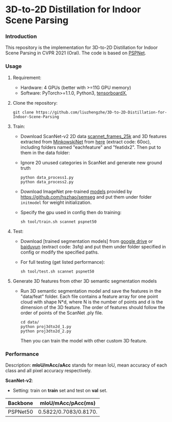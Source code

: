 # 3D-to-2D Distillation for Indoor Scene Parsing

### Introduction

This repository is the implementation for 3D-to-2D Distillation for Indoor Scene Parsing in CVPR 2021 (Oral). The code is based on [PSPNet](https://github.com/hszhao/semseg ).

### Usage

1. Requirement:

   - Hardware: 4 GPUs (better with >=11G GPU memory)
   - Software: PyTorch>=1.1.0, Python3, [tensorboardX](https://github.com/lanpa/tensorboardX), 

2. Clone the repository:

   ```shell
   git clone https://github.com/liuzhengzhe/3D-to-2D-Distillation-for-Indoor-Scene-Parsing
   ```

4. Train:

   - Download ScanNet-v2 2D data [scannet_frames_25k](http://www.scan-net.org/) and 3D features extracted from [MinkowskiNet](https://github.com/chrischoy/SpatioTemporalSegmentation) from [here](https://pan.baidu.com/s/1FQMMZaXl7pFCR9DEAhdPaw) (extract code: 60oc), including folders named  "eachfeature" and "featidx2". Then put to them in the data folder:

   - Ignore 20 unused categories in ScanNet and generate new ground truth
     ```shell
	 python data_process1.py
	 python data_process2.py
	 ```

   - Download ImageNet pre-trained [models]((https://drive.google.com/open?id=15wx9vOM0euyizq-M1uINgN0_wjVRf9J3)) provided by https://github.com/hszhao/semseg and put them under folder `initmodel` for weight initialization. 
   
   - Specify the gpu used in config then do training:

     ```shell
     sh tool/train.sh scannet pspnet50
     ```

5. Test:

   - Download [trained segmentation models] from [google drive](https://drive.google.com/file/d/1Np9LcY701P4d0iP4t61EsEvap0-sCmZx/view?usp=sharing) or [baiduyun](https://pan.baidu.com/s/14ap6iZ7A-3F_nQRjqaY0hA) (extract code: 3sfq) and put them under folder specified in config or modify the specified paths.

   - For full testing (get listed performance):

     ```shell
     sh tool/test.sh scannet pspnet50
     ```
	 
6. Generate 3D features from other 3D semantic segmentation models


   - Run 3D semantic segmentation model and save the features in the "data/feat" folder. Each file contains a feature array for one point cloud with shape N*d, where N is the number of points and d is the dimension of the 3D feature. The order of features should follow the order of points of the ScanNet .ply file. 

     ```shell
     cd data/
     python proj3dto2d_1.py
     python proj3dto2d_2.py
     ```
	 
	 Then you can train the model with other custom 3D feature. 


### Performance

Description: **mIoU/mAcc/aAcc** stands for mean IoU, mean accuracy of each class and all pixel accuracy respectively. 

 **ScanNet-v2**:

   - Setting: train on **train** set and test on **val** set. 

   |  Backbone | mIoU/mAcc/pAcc(ms)   
   | :-------: | :-------------------: 
   | PSPNet50  | 0.5822/0.7083/0.8170. 
